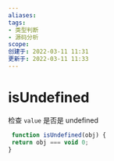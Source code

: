 ```yaml
---
aliases: 
tags: 
- 类型判断
- 源码分析
scope:
创建于: 2022-03-11 11:31
更新于: 2022-03-11 11:33
---
```


# isUndefined

检查 `value` 是否是 undefined

```js
 function isUndefined(obj) {
 return obj === void 0;
}
```
